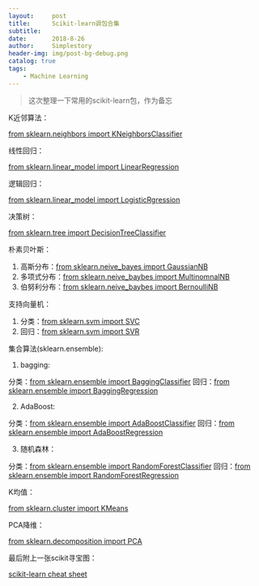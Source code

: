 ```yaml
---
layout:     post
title:      Scikit-learn调包合集
subtitle:   
date:       2018-8-26
author:     Simplestory
header-img: img/post-bg-debug.png
catalog: true
tags:
    - Machine Learning
---
```


>这次整理一下常用的scikit-learn包，作为备忘

K近邻算法：

[from sklearn.neighbors import KNeighborsClassifier](http://scikit-learn.org/stable/modules/generated/sklearn.neighbors.KNeighborsClassifier.html)

线性回归：

[from sklearn.linear_model import LinearRegression](http://scikit-learn.org/stable/modules/generated/sklearn.linear_model.LinearRegression.html)

逻辑回归：

[from sklearn.linear_model import LogisticRgression](http://scikit-learn.org/stable/modules/generated/sklearn.linear_model.LogisticRegression.html)

决策树：

[from sklearn.tree import DecisionTreeClassifier](http://scikit-learn.org/stable/modules/generated/sklearn.tree.DecisionTreeClassifier.html)

朴素贝叶斯：

1. 高斯分布：[from sklearn.neive_bayes import GaussianNB](http://scikit-learn.org/stable/modules/generated/sklearn.naive_bayes.GaussianNB.html)
2. 多项式分布：[from sklearn.neive_baybes import MultinomnalNB](http://scikit-learn.org/stable/modules/generated/sklearn.naive_bayes.MultinomialNB.html#sklearn.naive_bayes.MultinomialNB)
3. 伯努利分布：[from sklearn.neive_baybes import BernoulliNB](http://scikit-learn.org/stable/modules/generated/sklearn.naive_bayes.BernoulliNB.html#sklearn.naive_bayes.BernoulliNB)

支持向量机：

1. 分类：[from sklearn.svm import SVC](http://scikit-learn.org/stable/modules/generated/sklearn.svm.SVC.html)
2. 回归：[from sklearn.svm import SVR](http://scikit-learn.org/stable/modules/generated/sklearn.svm.SVR.html)

集合算法(sklearn.ensemble):

1. bagging: 

分类：[from sklearn.ensemble import BaggingClassifier](http://scikit-learn.org/stable/modules/generated/sklearn.ensemble.BaggingClassifier.html)
回归：[from sklearn.ensemble import BaggingRegression](http://scikit-learn.org/stable/modules/generated/sklearn.ensemble.BaggingRegressor.html#sklearn.ensemble.BaggingRegressor)

2. AdaBoost:

分类：[from sklearn.ensemble import AdaBoostClassifier](http://scikit-learn.org/stable/modules/generated/sklearn.ensemble.AdaBoostClassifier.html)
回归：[from sklearn.ensemble import AdaBoostRegression](http://scikit-learn.org/stable/modules/generated/sklearn.ensemble.AdaBoostRegressor.html#sklearn.ensemble.AdaBoostRegressor)

3. 随机森林：

分类：[from sklearn.ensemble import RandomForestClassifier](http://scikit-learn.org/stable/modules/generated/sklearn.ensemble.RandomForestClassifier.html)
回归：[from sklearn.ensemble import RandomForestRegression](http://scikit-learn.org/stable/modules/generated/sklearn.ensemble.RandomForestRegressor.html#sklearn.ensemble.RandomForestRegressor)

K均值：

[from sklearn.cluster import KMeans](http://scikit-learn.org/stable/modules/generated/sklearn.cluster.KMeans.html)

PCA降维：

[from sklearn.decomposition import PCA](http://scikit-learn.org/stable/modules/generated/sklearn.decomposition.PCA.html)

最后附上一张scikit寻宝图：

[scikit-learn cheat sheet](http://scikit-learn.org/stable/tutorial/machine_learning_map/index.html)